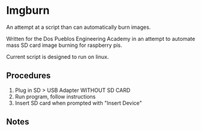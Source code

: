 # Imgburn
An attempt at a script than can automatically burn images. 

Written for the Dos Pueblos Engineering Academy in an attempt to automate mass SD card image burning for raspberry pis.

Current script is designed to run on linux. 


## Procedures
1. Plug in SD > USB Adapter WITHOUT SD CARD
2. Run program, follow instructions
3. Insert SD card when prompted with "Insert Device"

## Notes

